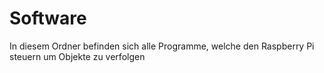 # Software

In diesem Ordner befinden sich alle Programme, welche den Raspberry Pi steuern um Objekte zu verfolgen
